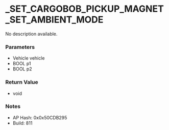 # _SET_CARGOBOB_PICKUP_MAGNET_SET_AMBIENT_MODE

No description available.

### Parameters
* Vehicle vehicle
* BOOL p1
* BOOL p2

### Return Value
* void

### Notes
* AP Hash: 0x0x50CDB295
* Build: 811

